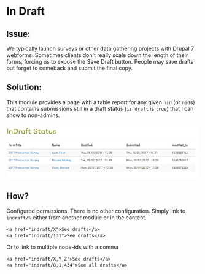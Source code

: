 In Draft
=

Issue:
-
We typically launch surveys or other data gathering projects with Drupal 7 webforms. Sometimes clients don't really scale down the length of their forms, forcing us to expose the Save Draft button. People may save drafts but forget to comeback and submit the final copy. 

Solution:
-
This module provides a page with a table report for any given `nid` (or `nid`s) that contains submissions still in a draft status (`is_draft` is `true`) that I can show to non-admins. 

![Table showing output](./screenshot.png)

How? 
-
Configured permissions. There is no other configuration. Simply link to `indraft/%` either from another module or in the content. 

```
<a href="indraft/X">See drafts</a>
<a href="indraft/131">See drafts</a>
```
Or to link to multiple node-ids with a comma
```
<a href="indraft/X,Y,Z">See drafts</a>
<a href="indraft/8,1,434">See all drafts</a>
```